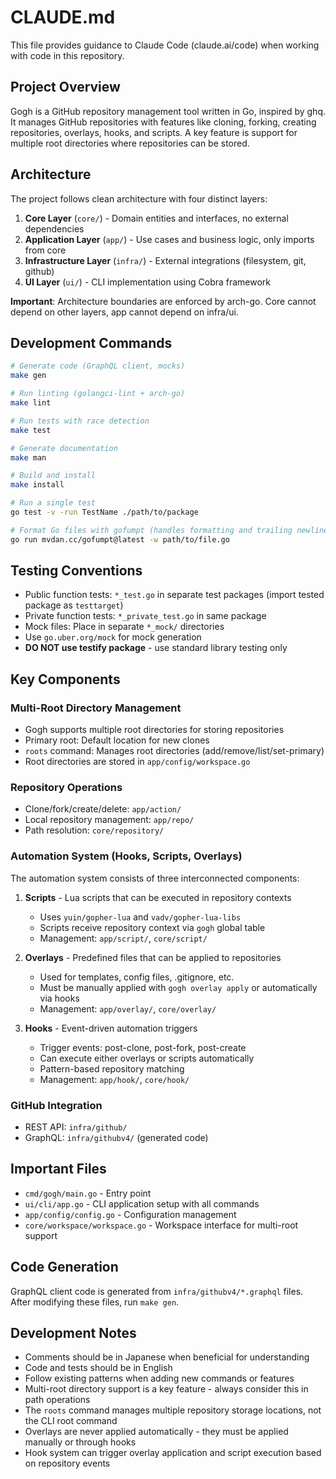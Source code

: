 # CLAUDE.md

This file provides guidance to Claude Code (claude.ai/code) when working with code in this repository.

## Project Overview

Gogh is a GitHub repository management tool written in Go, inspired by ghq. It manages GitHub repositories with features like cloning, forking, creating repositories, overlays, hooks, and scripts. A key feature is support for multiple root directories where repositories can be stored.

## Architecture

The project follows clean architecture with four distinct layers:

1. **Core Layer** (`core/`) - Domain entities and interfaces, no external dependencies
2. **Application Layer** (`app/`) - Use cases and business logic, only imports from core
3. **Infrastructure Layer** (`infra/`) - External integrations (filesystem, git, github)
4. **UI Layer** (`ui/`) - CLI implementation using Cobra framework

**Important**: Architecture boundaries are enforced by arch-go. Core cannot depend on other layers, app cannot depend on infra/ui.

## Development Commands

```bash
# Generate code (GraphQL client, mocks)
make gen

# Run linting (golangci-lint + arch-go)
make lint

# Run tests with race detection
make test

# Generate documentation
make man

# Build and install
make install

# Run a single test
go test -v -run TestName ./path/to/package

# Format Go files with gofumpt (handles formatting and trailing newlines)
go run mvdan.cc/gofumpt@latest -w path/to/file.go
```

## Testing Conventions

- Public function tests: `*_test.go` in separate test packages (import tested package as `testtarget`)
- Private function tests: `*_private_test.go` in same package
- Mock files: Place in separate `*_mock/` directories
- Use `go.uber.org/mock` for mock generation
- **DO NOT use testify package** - use standard library testing only

## Key Components

### Multi-Root Directory Management
- Gogh supports multiple root directories for storing repositories
- Primary root: Default location for new clones
- `roots` command: Manages root directories (add/remove/list/set-primary)
- Root directories are stored in `app/config/workspace.go`

### Repository Operations
- Clone/fork/create/delete: `app/action/` 
- Local repository management: `app/repo/`
- Path resolution: `core/repository/`

### Automation System (Hooks, Scripts, Overlays)

The automation system consists of three interconnected components:

1. **Scripts** - Lua scripts that can be executed in repository contexts
   - Uses `yuin/gopher-lua` and `vadv/gopher-lua-libs`
   - Scripts receive repository context via `gogh` global table
   - Management: `app/script/`, `core/script/`

2. **Overlays** - Predefined files that can be applied to repositories
   - Used for templates, config files, .gitignore, etc.
   - Must be manually applied with `gogh overlay apply` or automatically via hooks
   - Management: `app/overlay/`, `core/overlay/`

3. **Hooks** - Event-driven automation triggers
   - Trigger events: post-clone, post-fork, post-create
   - Can execute either overlays or scripts automatically
   - Pattern-based repository matching
   - Management: `app/hook/`, `core/hook/`

### GitHub Integration
- REST API: `infra/github/`
- GraphQL: `infra/githubv4/` (generated code)

## Important Files

- `cmd/gogh/main.go` - Entry point
- `ui/cli/app.go` - CLI application setup with all commands
- `app/config/config.go` - Configuration management
- `core/workspace/workspace.go` - Workspace interface for multi-root support

## Code Generation

GraphQL client code is generated from `infra/githubv4/*.graphql` files. After modifying these files, run `make gen`.

## Development Notes

- Comments should be in Japanese when beneficial for understanding
- Code and tests should be in English
- Follow existing patterns when adding new commands or features
- Multi-root directory support is a key feature - always consider this in path operations
- The `roots` command manages multiple repository storage locations, not the CLI root command
- Overlays are never applied automatically - they must be applied manually or through hooks
- Hook system can trigger overlay application and script execution based on repository events